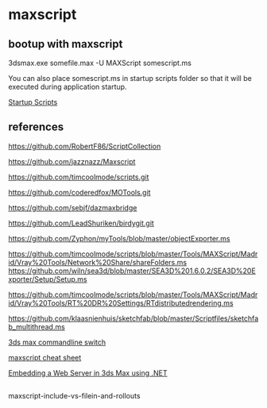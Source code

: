 
# maxscript

## bootup with maxscript

3dsmax.exe somefile.max -U MAXScript somescript.ms 

You can also place somescript.ms in startup scripts folder so that it will be executed during application startup.

[Startup Scripts](http://docs.autodesk.com/3DSMAX/15/ENU/MAXScript-Help/index.html?url=files/GUID-6736979B-D33A-4968-8BD2-FE2365A3A539.htm,topicNumber=d30e32682)

## references

https://github.com/RobertF86/ScriptCollection

https://github.com/jazznazz/Maxscript

https://github.com/timcoolmode/scripts.git

https://github.com/coderedfox/MOTools.git

https://github.com/sebjf/dazmaxbridge

https://github.com/LeadShuriken/birdygit.git

https://github.com/Zyphon/myTools/blob/master/objectExporter.ms

https://github.com/timcoolmode/scripts/blob/master/Tools/MAXScript/Madrid/Vray%20Tools/Network%20Share/shareFolders.ms
https://github.com/wiln/sea3d/blob/master/SEA3D%201.6.0.2/SEA3D%20Exporter/Setup/Setup.ms

https://github.com/timcoolmode/scripts/blob/master/Tools/MAXScript/Madrid/Vray%20Tools/RT%20DR%20Settings/RTdistributedrendering.ms

https://github.com/klaasnienhuis/sketchfab/blob/master/Scriptfiles/sketchfab_multithread.ms

[3ds max commandline switch](http://knowledge.autodesk.com/support/3ds-max/learn-explore/caas/CloudHelp/cloudhelp/2015/ENU/3DSMax/files/GUID-BCB04DEC-7967-4091-B980-638CFDFE47EC-htm.html)

[maxscript cheat sheet](http://www.thecgschool.com/downloads/3DATS_MAXScript_Cheat_Sheet.pdf)

[Embedding a Web Server in 3ds Max using .NET](http://area.autodesk.com/blogs/chris/embedding-a-web-server-in-3ds-max-using-net)

## 

maxscript-include-vs-filein-and-rollouts
